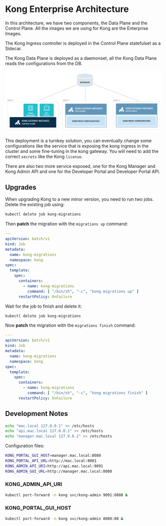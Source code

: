 # Kong Enterprise Architecture

In this architecture, we have two components, the Data Plane and the Control Plane. All the images we are using for
Kong are the Enterprise Images.

The Kong Ingress controller is deployed in the Control Plane statefulset as a Sidecar.

The Kong Data Plane is deployed as a daemonset, all the Kong Data Plane reads the configurations from the DB.

![Kong Enterprise DB Architecture](../../../docs/images/deployment-classic-distributed.png)

This deployment is a turnkey solution, you can eventually change some configurations like the service that is
exposing the kong ingress in the cluster and some fine-tuning in the kong gateway.
You will need to add the correct `secrets` like the Kong `license`.

There are also two more service exposed, one for the Kong Manager and Kong Admin API and one for the
Developer Portal and Developer Portal API.

## Upgrades

When upgrading Kong to a new minor version, you need to run two jobs.
Delete the existing job using:

```bash
kubectl delete job kong-migrations
```

Then **patch** the migration with the `migrations up` command:

```yaml
---
apiVersion: batch/v1
kind: Job
metadata:
  name: kong-migrations
  namespace: kong
spec:
  template:
    spec:
      containers:
        - name: kong-migrations
          command: [ "/bin/sh", "-c", "kong migrations up" ]
      restartPolicy: OnFailure
```

Wait for the job to finish and delete it:

```bash
kubectl delete job kong-migrations
```

Now **patch** the migration with the `migrations finish` command:

```yaml
---
apiVersion: batch/v1
kind: Job
metadata:
  name: kong-migrations
  namespace: kong
spec:
  template:
    spec:
      containers:
        - name: kong-migrations
          command: [ "/bin/sh", "-c", "kong migrations finish" ]
      restartPolicy: OnFailure
```

## Development Notes

```bash
echo "mac.local 127.0.0.1" >> /etc/hosts
echo "api.mac.local 127.0.0.1" >> /etc/hosts
echo "manager.mac.local 127.0.0.1" >> /etc/hosts
```

Configuration files:

```bash
KONG_PORTAL_GUI_HOST=manager.mac.local:8080
KONG_PORTAL_API_URL=http://mac.local:8081
KONG_ADMIN_API_URI=http://api.mac.local:9091
KONG_ADMIN_GUI_URL=http://manager.mac.local:8080
```

### KONG_ADMIN_API_URI

```bash
kubectl port-forward -n kong svc/kong-admin 9091:8080 &
```

### KONG_PORTAL_GUI_HOST

```bash
kubectl port-forward -n kong svc/kong-admin 8080:80 &
```
